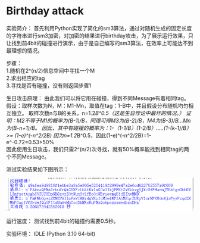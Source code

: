 Birthday attack
=

实验简介：
首先利用Python实现了简化的sm3算法，通过对随机生成的固定长度的字符串进行sm3加密，对加密的结果进行birthday攻击，为了展示运行效果，只让找到前4bit的碰撞进行演示，由于是自己编写的sm3算法，在效率上可能达不到最理想的情况。

步骤：  
1.随机在2^(n/2)信息空间中寻找一个M  
2.求出相应的tag  
3.寻找是否有碰撞，没有则返回步骤1  

生日攻击原理：
由此我们可以将它用在碰撞，得到不同Message有着相同tag。
假设：取样次数为N，M：M1-Mn，取值在tag：1-B中，并且假设分布随机均匀相互独立。
取样次数n与B的关系，n=1.2*B^0.5（这是生日悖论中最坏的情况。）
证明：M2不等于M1的概率为(B-1)/B，同理可得M3为(B-2)/B，M4为(B-3)/B...Mn为(B-n+1)/B。
因此，其中有碰撞的概率为：1-（1-1/B）(1-2/B）.....(1-(k-1)/B）>= (1-e)^(-n^2/2B)
因为n=1.2*B^0.5，因此(1-e)^(-n^2/2B)=1-e^-0.72=0.53>50%  
因此使用生日攻击，我们只需2^(n/2)次寻找，就有50%概率能找到相同tag的两个不同Message。

测试实验结果如下图所示：

![image](https://github.com/yxh1120/Homework-group-41/blob/main/Project%2001/1.png)

运行速度：
测试找到前4bit的碰撞约需要0.5秒。

实验环境：
IDLE (Python 3.10 64-bit)
